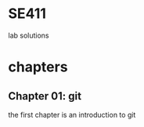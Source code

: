 # SE411
lab solutions


# chapters 

## Chapter 01: git
the first chapter is an introduction to git
